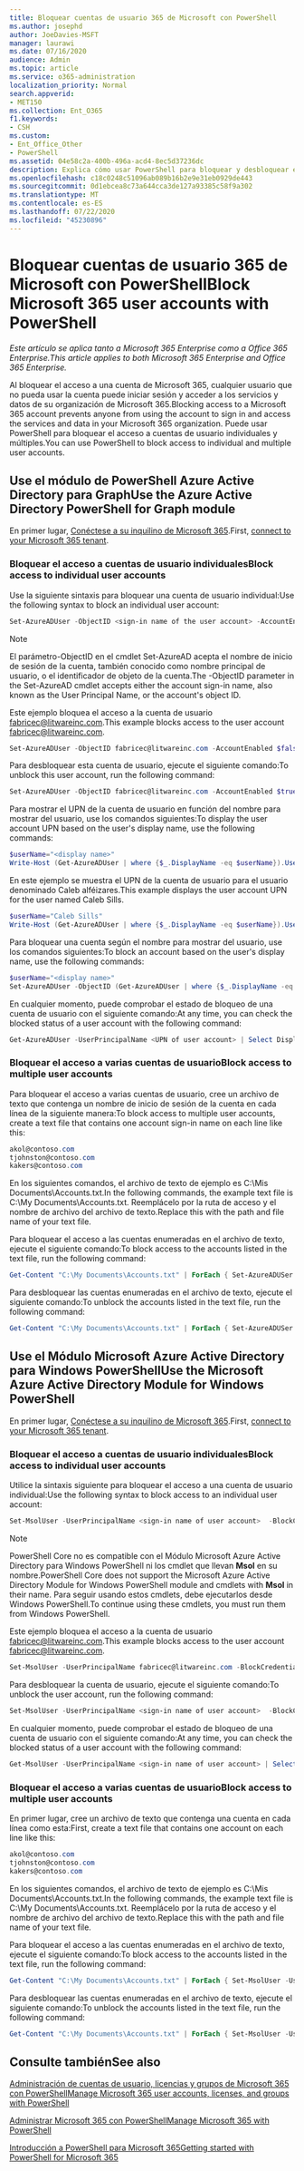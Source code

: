```yaml
---
title: Bloquear cuentas de usuario 365 de Microsoft con PowerShell
ms.author: josephd
author: JoeDavies-MSFT
manager: laurawi
ms.date: 07/16/2020
audience: Admin
ms.topic: article
ms.service: o365-administration
localization_priority: Normal
search.appverid:
- MET150
ms.collection: Ent_O365
f1.keywords:
- CSH
ms.custom:
- Ent_Office_Other
- PowerShell
ms.assetid: 04e58c2a-400b-496a-acd4-8ec5d37236dc
description: Explica cómo usar PowerShell para bloquear y desbloquear el acceso a cuentas de Microsoft 365.
ms.openlocfilehash: c18c0248c51096ab089b16b2e9e31eb0929de443
ms.sourcegitcommit: 0d1ebcea8c73a644cca3de127a93385c58f9a302
ms.translationtype: MT
ms.contentlocale: es-ES
ms.lasthandoff: 07/22/2020
ms.locfileid: "45230896"
---
```

# <a name="block-microsoft-365-user-accounts-with-powershell"></a><span data-ttu-id="917ce-103">Bloquear cuentas de usuario 365 de Microsoft con PowerShell</span><span class="sxs-lookup"><span data-stu-id="917ce-103">Block Microsoft 365 user accounts with PowerShell</span></span>

<span data-ttu-id="917ce-104">*Este artículo se aplica tanto a Microsoft 365 Enterprise como a Office 365 Enterprise.*</span><span class="sxs-lookup"><span data-stu-id="917ce-104">*This article applies to both Microsoft 365 Enterprise and Office 365 Enterprise.*</span></span>

<span data-ttu-id="917ce-105">Al bloquear el acceso a una cuenta de Microsoft 365, cualquier usuario que no pueda usar la cuenta puede iniciar sesión y acceder a los servicios y datos de su organización de Microsoft 365.</span><span class="sxs-lookup"><span data-stu-id="917ce-105">Blocking access to a Microsoft 365 account prevents anyone from using the account to sign in and access the services and data in your Microsoft 365 organization.</span></span> <span data-ttu-id="917ce-106">Puede usar PowerShell para bloquear el acceso a cuentas de usuario individuales y múltiples.</span><span class="sxs-lookup"><span data-stu-id="917ce-106">You can use PowerShell to block access to individual and multiple user accounts.</span></span>

## <a name="use-the-azure-active-directory-powershell-for-graph-module"></a><span data-ttu-id="917ce-107">Use el módulo de PowerShell Azure Active Directory para Graph</span><span class="sxs-lookup"><span data-stu-id="917ce-107">Use the Azure Active Directory PowerShell for Graph module</span></span>

<span data-ttu-id="917ce-108">En primer lugar, [Conéctese a su inquilino de Microsoft 365](connect-to-office-365-powershell.md#connect-with-the-azure-active-directory-powershell-for-graph-module).</span><span class="sxs-lookup"><span data-stu-id="917ce-108">First, [connect to your Microsoft 365 tenant](connect-to-office-365-powershell.md#connect-with-the-azure-active-directory-powershell-for-graph-module).</span></span>
 
### <a name="block-access-to-individual-user-accounts"></a><span data-ttu-id="917ce-109">Bloquear el acceso a cuentas de usuario individuales</span><span class="sxs-lookup"><span data-stu-id="917ce-109">Block access to individual user accounts</span></span>

<span data-ttu-id="917ce-110">Use la siguiente sintaxis para bloquear una cuenta de usuario individual:</span><span class="sxs-lookup"><span data-stu-id="917ce-110">Use the following syntax to block an individual user account:</span></span>
  
```powershell
Set-AzureADUser -ObjectID <sign-in name of the user account> -AccountEnabled $false
```

> [!NOTE]
> <span data-ttu-id="917ce-111">El parámetro-ObjectID en el cmdlet Set-AzureAD acepta el nombre de inicio de sesión de la cuenta, también conocido como nombre principal de usuario, o el identificador de objeto de la cuenta.</span><span class="sxs-lookup"><span data-stu-id="917ce-111">The -ObjectID parameter in the Set-AzureAD cmdlet accepts either the account sign-in name, also known as the User Principal Name, or the account's object ID.</span></span> 
  
<span data-ttu-id="917ce-112">Este ejemplo bloquea el acceso a la cuenta de usuario fabricec@litwareinc.com.</span><span class="sxs-lookup"><span data-stu-id="917ce-112">This example blocks access to the user account fabricec@litwareinc.com.</span></span>
  
```powershell
Set-AzureADUser -ObjectID fabricec@litwareinc.com -AccountEnabled $false
```

<span data-ttu-id="917ce-113">Para desbloquear esta cuenta de usuario, ejecute el siguiente comando:</span><span class="sxs-lookup"><span data-stu-id="917ce-113">To unblock this user account, run the following command:</span></span>
  
```powershell
Set-AzureADUser -ObjectID fabricec@litwareinc.com -AccountEnabled $true
```

<span data-ttu-id="917ce-114">Para mostrar el UPN de la cuenta de usuario en función del nombre para mostrar del usuario, use los comandos siguientes:</span><span class="sxs-lookup"><span data-stu-id="917ce-114">To display the user account UPN based on the user's display name, use the following commands:</span></span>
  
```powershell
$userName="<display name>"
Write-Host (Get-AzureADUser | where {$_.DisplayName -eq $userName}).UserPrincipalName

```

<span data-ttu-id="917ce-115">En este ejemplo se muestra el UPN de la cuenta de usuario para el usuario denominado Caleb alféizares.</span><span class="sxs-lookup"><span data-stu-id="917ce-115">This example displays the user account UPN for the user named Caleb Sills.</span></span>
  
```powershell
$userName="Caleb Sills"
Write-Host (Get-AzureADUser | where {$_.DisplayName -eq $userName}).UserPrincipalName
```

<span data-ttu-id="917ce-116">Para bloquear una cuenta según el nombre para mostrar del usuario, use los comandos siguientes:</span><span class="sxs-lookup"><span data-stu-id="917ce-116">To block an account based on the user's display name, use the following commands:</span></span>
  
```powershell
$userName="<display name>"
Set-AzureADUser -ObjectID (Get-AzureADUser | where {$_.DisplayName -eq $userName}).UserPrincipalName -AccountEnabled $false

```

<span data-ttu-id="917ce-117">En cualquier momento, puede comprobar el estado de bloqueo de una cuenta de usuario con el siguiente comando:</span><span class="sxs-lookup"><span data-stu-id="917ce-117">At any time, you can check the blocked status of a user account with the following command:</span></span>
  
```powershell
Get-AzureADUser -UserPrincipalName <UPN of user account> | Select DisplayName,AccountEnabled
```

### <a name="block-access-to-multiple-user-accounts"></a><span data-ttu-id="917ce-118">Bloquear el acceso a varias cuentas de usuario</span><span class="sxs-lookup"><span data-stu-id="917ce-118">Block access to multiple user accounts</span></span>

<span data-ttu-id="917ce-119">Para bloquear el acceso a varias cuentas de usuario, cree un archivo de texto que contenga un nombre de inicio de sesión de la cuenta en cada línea de la siguiente manera:</span><span class="sxs-lookup"><span data-stu-id="917ce-119">To block access to multiple user accounts, create a text file that contains one account sign-in name on each line like this:</span></span>
    
  ```powershell
akol@contoso.com
tjohnston@contoso.com
kakers@contoso.com
  ```

<span data-ttu-id="917ce-120">En los siguientes comandos, el archivo de texto de ejemplo es C:\Mis Documents\Accounts.txt.</span><span class="sxs-lookup"><span data-stu-id="917ce-120">In the following commands, the example text file is C:\My Documents\Accounts.txt.</span></span> <span data-ttu-id="917ce-121">Reemplácelo por la ruta de acceso y el nombre de archivo del archivo de texto.</span><span class="sxs-lookup"><span data-stu-id="917ce-121">Replace this with the path and file name of your text file.</span></span>
  
<span data-ttu-id="917ce-122">Para bloquear el acceso a las cuentas enumeradas en el archivo de texto, ejecute el siguiente comando:</span><span class="sxs-lookup"><span data-stu-id="917ce-122">To block access to the accounts listed in the text file, run the following command:</span></span>
    
```powershell
Get-Content "C:\My Documents\Accounts.txt" | ForEach { Set-AzureADUSer -ObjectID $_ -AccountEnabled $false }
```

<span data-ttu-id="917ce-123">Para desbloquear las cuentas enumeradas en el archivo de texto, ejecute el siguiente comando:</span><span class="sxs-lookup"><span data-stu-id="917ce-123">To unblock the accounts listed in the text file, run the following command:</span></span>
    
```powershell
Get-Content "C:\My Documents\Accounts.txt" | ForEach { Set-AzureADUSer -ObjectID $_ -AccountEnabled $true }
```

## <a name="use-the-microsoft-azure-active-directory-module-for-windows-powershell"></a><span data-ttu-id="917ce-124">Use el Módulo Microsoft Azure Active Directory para Windows PowerShell</span><span class="sxs-lookup"><span data-stu-id="917ce-124">Use the Microsoft Azure Active Directory Module for Windows PowerShell</span></span>

<span data-ttu-id="917ce-125">En primer lugar, [Conéctese a su inquilino de Microsoft 365](connect-to-office-365-powershell.md#connect-with-the-microsoft-azure-active-directory-module-for-windows-powershell).</span><span class="sxs-lookup"><span data-stu-id="917ce-125">First, [connect to your Microsoft 365 tenant](connect-to-office-365-powershell.md#connect-with-the-microsoft-azure-active-directory-module-for-windows-powershell).</span></span>
    
### <a name="block-access-to-individual-user-accounts"></a><span data-ttu-id="917ce-126">Bloquear el acceso a cuentas de usuario individuales</span><span class="sxs-lookup"><span data-stu-id="917ce-126">Block access to individual user accounts</span></span>

<span data-ttu-id="917ce-127">Utilice la sintaxis siguiente para bloquear el acceso a una cuenta de usuario individual:</span><span class="sxs-lookup"><span data-stu-id="917ce-127">Use the following syntax to block access to an individual user account:</span></span>
  
```powershell
Set-MsolUser -UserPrincipalName <sign-in name of user account>  -BlockCredential $true
```

>[!Note]
><span data-ttu-id="917ce-128">PowerShell Core no es compatible con el Módulo Microsoft Azure Active Directory para Windows PowerShell ni los cmdlet que llevan **Msol** en su nombre.</span><span class="sxs-lookup"><span data-stu-id="917ce-128">PowerShell Core does not support the Microsoft Azure Active Directory Module for Windows PowerShell module and cmdlets with **Msol** in their name.</span></span> <span data-ttu-id="917ce-129">Para seguir usando estos cmdlets, debe ejecutarlos desde Windows PowerShell.</span><span class="sxs-lookup"><span data-stu-id="917ce-129">To continue using these cmdlets, you must run them from Windows PowerShell.</span></span>
>

<span data-ttu-id="917ce-130">Este ejemplo bloquea el acceso a la cuenta de usuario fabricec@litwareinc.com.</span><span class="sxs-lookup"><span data-stu-id="917ce-130">This example blocks access to the user account fabricec@litwareinc.com.</span></span>
  
```powershell
Set-MsolUser -UserPrincipalName fabricec@litwareinc.com -BlockCredential $true
```

<span data-ttu-id="917ce-131">Para desbloquear la cuenta de usuario, ejecute el siguiente comando:</span><span class="sxs-lookup"><span data-stu-id="917ce-131">To unblock the user account, run the following command:</span></span>
  
```powershell
Set-MsolUser -UserPrincipalName <sign-in name of user account>  -BlockCredential $false
```

<span data-ttu-id="917ce-132">En cualquier momento, puede comprobar el estado de bloqueo de una cuenta de usuario con el siguiente comando:</span><span class="sxs-lookup"><span data-stu-id="917ce-132">At any time, you can check the blocked status of a user account with the following command:</span></span>
  
```powershell
Get-MsolUser -UserPrincipalName <sign-in name of user account> | Select DisplayName,BlockCredential
```

### <a name="block-access-to-multiple-user-accounts"></a><span data-ttu-id="917ce-133">Bloquear el acceso a varias cuentas de usuario</span><span class="sxs-lookup"><span data-stu-id="917ce-133">Block access to multiple user accounts</span></span>

<span data-ttu-id="917ce-134">En primer lugar, cree un archivo de texto que contenga una cuenta en cada línea como esta:</span><span class="sxs-lookup"><span data-stu-id="917ce-134">First, create a text file that contains one account on each line like this:</span></span>
    
```powershell
akol@contoso.com
tjohnston@contoso.com
kakers@contoso.com
```

<span data-ttu-id="917ce-135">En los siguientes comandos, el archivo de texto de ejemplo es C:\Mis Documents\Accounts.txt.</span><span class="sxs-lookup"><span data-stu-id="917ce-135">In the following commands, the example text file is C:\My Documents\Accounts.txt.</span></span> <span data-ttu-id="917ce-136">Reemplácelo por la ruta de acceso y el nombre de archivo del archivo de texto.</span><span class="sxs-lookup"><span data-stu-id="917ce-136">Replace this with the path and file name of your text file.</span></span>
    
<span data-ttu-id="917ce-137">Para bloquear el acceso a las cuentas enumeradas en el archivo de texto, ejecute el siguiente comando:</span><span class="sxs-lookup"><span data-stu-id="917ce-137">To block access to the accounts listed in the text file, run the following command:</span></span>
    
  ```powershell
  Get-Content "C:\My Documents\Accounts.txt" | ForEach { Set-MsolUser -UserPrincipalName $_ -BlockCredential $true }
  ```
<span data-ttu-id="917ce-138">Para desbloquear las cuentas enumeradas en el archivo de texto, ejecute el siguiente comando:</span><span class="sxs-lookup"><span data-stu-id="917ce-138">To unblock the accounts listed in the text file, run the following command:</span></span>
    
  ```powershell
  Get-Content "C:\My Documents\Accounts.txt" | ForEach { Set-MsolUser -UserPrincipalName $_ -BlockCredential $false }
  ```

## <a name="see-also"></a><span data-ttu-id="917ce-139">Consulte también</span><span class="sxs-lookup"><span data-stu-id="917ce-139">See also</span></span>

[<span data-ttu-id="917ce-140">Administración de cuentas de usuario, licencias y grupos de Microsoft 365 con PowerShell</span><span class="sxs-lookup"><span data-stu-id="917ce-140">Manage Microsoft 365 user accounts, licenses, and groups with PowerShell</span></span>](manage-user-accounts-and-licenses-with-office-365-powershell.md)
  
[<span data-ttu-id="917ce-141">Administrar Microsoft 365 con PowerShell</span><span class="sxs-lookup"><span data-stu-id="917ce-141">Manage Microsoft 365 with PowerShell</span></span>](manage-office-365-with-office-365-powershell.md)
  
[<span data-ttu-id="917ce-142">Introducción a PowerShell para Microsoft 365</span><span class="sxs-lookup"><span data-stu-id="917ce-142">Getting started with PowerShell for Microsoft 365</span></span>](getting-started-with-office-365-powershell.md)
